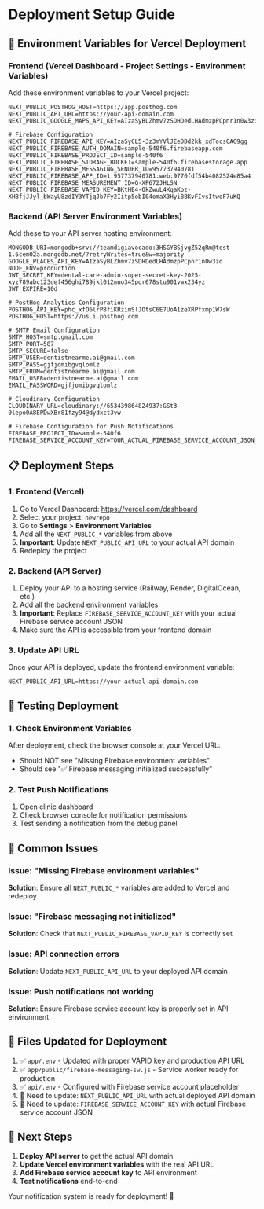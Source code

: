 # Deployment Setup Guide

## 🚀 Environment Variables for Vercel Deployment

### Frontend (Vercel Dashboard - Project Settings - Environment Variables)

Add these environment variables to your Vercel project:

```
NEXT_PUBLIC_POSTHOG_HOST=https://app.posthog.com
NEXT_PUBLIC_API_URL=https://your-api-domain.com
NEXT_PUBLIC_GOOGLE_MAPS_API_KEY=AIzaSyBLZhmv7zSDHDedLHAdmzpPCpnr1n0w3zo

# Firebase Configuration
NEXT_PUBLIC_FIREBASE_API_KEY=AIzaSyCL5-3z3mYVlJEeDDd2kk_xdTocsCAG9gg
NEXT_PUBLIC_FIREBASE_AUTH_DOMAIN=sample-540f6.firebaseapp.com
NEXT_PUBLIC_FIREBASE_PROJECT_ID=sample-540f6
NEXT_PUBLIC_FIREBASE_STORAGE_BUCKET=sample-540f6.firebasestorage.app
NEXT_PUBLIC_FIREBASE_MESSAGING_SENDER_ID=957737940781
NEXT_PUBLIC_FIREBASE_APP_ID=1:957737940781:web:9770fdf54b4082524e85a4
NEXT_PUBLIC_FIREBASE_MEASUREMENT_ID=G-XP672JHLSN
NEXT_PUBLIC_FIREBASE_VAPID_KEY=BKtHE4-OkZwuL4KqaKoz-XH8fjJJyl_bWayU8zdIY3YTjqJb7Fy2Iitp5obI04omaX3Hyi8BKvFIvsItwoF7uKQ
```

### Backend (API Server Environment Variables)

Add these to your API server hosting environment:

```
MONGODB_URI=mongodb+srv://teamdigiavocado:3HSGYBSjvgZ52qRm@test-1.6cem02a.mongodb.net/?retryWrites=true&w=majority
GOOGLE_PLACES_API_KEY=AIzaSyBLZhmv7zSDHDedLHAdmzpPCpnr1n0w3zo
NODE_ENV=production
JWT_SECRET_KEY=dental-care-admin-super-secret-key-2025-xyz789abc123def456ghi789jkl012mno345pqr678stu901vwx234yz
JWT_EXPIRE=10d

# PostHog Analytics Configuration
POSTHOG_API_KEY=phc_xfO6lrP8fiKRzimSlJOtsC6E7UoA1zeXRPfxmp1W7sW
POSTHOG_HOST=https://us.i.posthog.com

# SMTP Email Configuration
SMTP_HOST=smtp.gmail.com
SMTP_PORT=587
SMTP_SECURE=false
SMTP_USER=dentistnearme.ai@gmail.com
SMTP_PASS=gjfjomibgvqlomlz
SMTP_FROM=dentistnearme.ai@gmail.com
EMAIL_USER=dentistnearme.ai@gmail.com
EMAIL_PASSWORD=gjfjomibgvqlomlz

# Cloudinary Configuration
CLOUDINARY_URL=cloudinary://653439864824937:GSt3-0lepo0A8EPDwXBr81fzy94@dydxct3vw

# Firebase Configuration for Push Notifications
FIREBASE_PROJECT_ID=sample-540f6
FIREBASE_SERVICE_ACCOUNT_KEY=YOUR_ACTUAL_FIREBASE_SERVICE_ACCOUNT_JSON_HERE
```

## 📋 Deployment Steps

### 1. Frontend (Vercel)
1. Go to Vercel Dashboard: https://vercel.com/dashboard
2. Select your project: `newrepo`
3. Go to **Settings** > **Environment Variables**
4. Add all the `NEXT_PUBLIC_*` variables from above
5. **Important**: Update `NEXT_PUBLIC_API_URL` to your actual API domain
6. Redeploy the project

### 2. Backend (API Server)
1. Deploy your API to a hosting service (Railway, Render, DigitalOcean, etc.)
2. Add all the backend environment variables
3. **Important**: Replace `FIREBASE_SERVICE_ACCOUNT_KEY` with your actual Firebase service account JSON
4. Make sure the API is accessible from your frontend domain

### 3. Update API URL
Once your API is deployed, update the frontend environment variable:
```
NEXT_PUBLIC_API_URL=https://your-actual-api-domain.com
```

## 🔧 Testing Deployment

### 1. Check Environment Variables
After deployment, check the browser console at your Vercel URL:
- Should NOT see "Missing Firebase environment variables"
- Should see "✅ Firebase messaging initialized successfully"

### 2. Test Push Notifications
1. Open clinic dashboard
2. Check browser console for notification permissions
3. Test sending a notification from the debug panel

## 🚨 Common Issues

### Issue: "Missing Firebase environment variables"
**Solution**: Ensure all `NEXT_PUBLIC_*` variables are added to Vercel and redeploy

### Issue: "Firebase messaging not initialized"
**Solution**: Check that `NEXT_PUBLIC_FIREBASE_VAPID_KEY` is correctly set

### Issue: API connection errors
**Solution**: Update `NEXT_PUBLIC_API_URL` to your deployed API domain

### Issue: Push notifications not working
**Solution**: Ensure Firebase service account key is properly set in API environment

## 📝 Files Updated for Deployment

1. ✅ `app/.env` - Updated with proper VAPID key and production API URL
2. ✅ `app/public/firebase-messaging-sw.js` - Service worker ready for production
3. ✅ `api/.env` - Configured with Firebase service account placeholder
4. 🔄 Need to update: `NEXT_PUBLIC_API_URL` with actual deployed API domain
5. 🔄 Need to update: `FIREBASE_SERVICE_ACCOUNT_KEY` with actual Firebase service account JSON

## 🎯 Next Steps

1. **Deploy API server** to get the actual API domain
2. **Update Vercel environment variables** with the real API URL
3. **Add Firebase service account key** to API environment
4. **Test notifications** end-to-end

Your notification system is ready for deployment! 🚀
